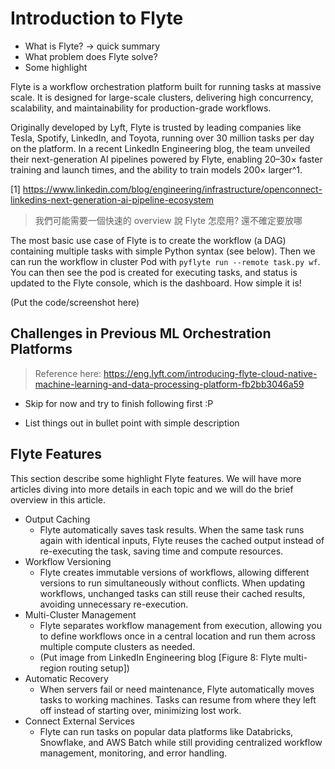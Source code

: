 # Introduction to Flyte

- What is Flyte? -> quick summary
- What problem does Flyte solve?
- Some highlight

Flyte is a workflow orchestration platform built for running tasks at massive scale. It is
designed for large-scale clusters, delivering high concurrency, scalability, and
maintainability for production-grade workflows.

Originally developed by Lyft, Flyte is trusted by leading companies like Tesla, Spotify,
LinkedIn, and Toyota, running over 30 million tasks per day on the platform.
In a recent LinkedIn Engineering blog, the team unveiled their next-generation AI
pipelines powered by Flyte, enabling 20–30× faster training and launch times, and the
ability to train models 200× larger^1.



[1] https://www.linkedin.com/blog/engineering/infrastructure/openconnect-linkedins-next-generation-ai-pipeline-ecosystem

> 我們可能需要一個快速的 overview 說 Flyte 怎麼用? 還不確定要放哪

The most basic use case of Flyte is to create the workflow (a DAG) containing multiple
tasks with simple Python syntax (see below). Then we can run the workflow in cluster Pod
with `pyflyte run --remote task.py wf`. You can then see the pod is created for executing
tasks, and status is updated to the Flyte console, which is the dashboard. How simple it
is!

(Put the code/screenshot here)

## Challenges in Previous ML Orchestration Platforms

> Reference here: https://eng.lyft.com/introducing-flyte-cloud-native-machine-learning-and-data-processing-platform-fb2bb3046a59

- Skip for now and try to finish following first :P

- List things out in bullet point with simple description


## Flyte Features 

This section describe some highlight Flyte features. We will have more articles diving
into more details in each topic and we will do the brief overview in this article.

- Output Caching
    - Flyte automatically saves task results. When the same task runs again with identical
    inputs, Flyte reuses the cached output instead of re-executing the task, saving time
    and compute resources.
- Workflow Versioning
    - Flyte creates immutable versions of workflows, allowing different versions to run
    simultaneously without conflicts. When updating workflows, unchanged tasks can still
    reuse their cached results, avoiding unnecessary re-execution.
- Multi-Cluster Management
    - Flyte separates workflow management from execution, allowing you to define workflows once in a central location and run them across
  multiple compute clusters as needed.
    - (Put image from LinkedIn Engineering blog [Figure 8: Flyte multi-region routing
    setup])
- Automatic Recovery
    - When servers fail or need maintenance, Flyte automatically moves tasks to working
    machines. Tasks can resume from where they left off instead of starting over,
    minimizing lost work.
- Connect External Services
    - Flyte can run tasks on popular data platforms like Databricks, Snowflake, and AWS
    Batch while still providing centralized workflow management, monitoring, and error
    handling.
